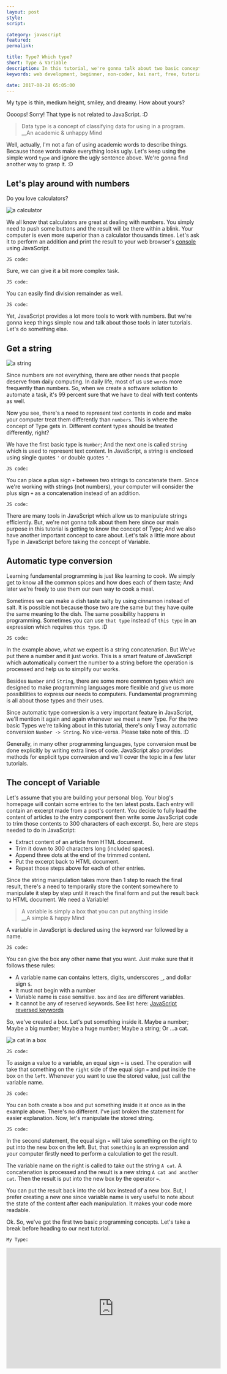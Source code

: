 ```yaml
---
layout: post
style:
script:

category: javascript
featured:
permalink:

title: Type? Which type?
short: Type & Variable
description: In this tutorial, we're gonna talk about two basic concepts in programming (Type & Variable); <br>And have a gentle introduce to the most two common Types. <br>Let's get started with the concept of Type.
keywords: web development, beginner, non-coder, kei nart, free, tutorial, coding, programming, code nart, javascript, type, number, string, variable

date: 2017-08-28 05:05:00
---
```


My type is thin, medium height, smiley, and dreamy. How about yours?

Oooops! Sorry! That type is not related to JavaScript. :D

> Data type is a concept of classifying data for using in a program.  
> \_\_An academic & unhappy Mind

Well, actually, I'm not a fan of using academic words to describe things. Because
those words make everything looks ugly. Let's keep using the simple word `type`
and ignore the ugly sentence above. We're gonna find another way to grasp it. :D

## Let's play around with numbers

Do you love calculators?

![a calculator](/images/javascript/2/calculator.jpg)

We all know that calculators are great at dealing with numbers. You simply need
to push some buttons and the result will be there within a blink. Your computer
is even more superior than a calculator thousands times. Let's ask it to perform
an addition and print the result to your web browser's
[console](https://codenart.github.io/smart/#the-baby-first-javascript-statements)
using JavaScript.

`JS code:`
<script src="https://gist.github.com/codenart/50eb5a9b1c7e7bcc92ddfcb38f15c3e4.js">
</script>

Sure, we can give it a bit more complex task.

`JS code:`
<script src="https://gist.github.com/codenart/4549a1ae9566cee8c5d016fe0e0fcec6.js">
</script>

You can easily find division remainder as well.

`JS code:`
<script src="https://gist.github.com/codenart/ae8da240dc80c8cd5bee4fc663b9cec7.js">
</script>

Yet, JavaScript provides a lot more tools to work with numbers. But we're gonna
keep things simple now and talk about those tools in later tutorials. Let's
do something else.

## Get a string

![a string](/images/javascript/2/string.jpg)

Since numbers are not everything, there are other needs that people deserve from
daily computing. In daily life, most of us use `words` more frequently than
numbers. So, when we create a software solution to automate a task, it's 99
percent sure that we have to deal with text contents as well.

Now you see, there's a need to represent text contents in code and make your
computer treat them differently than `numbers`. This is where the concept of
Type gets in. Different content types should be treated differently, right?

We have the first basic type is `Number`; And the next one is called `String`
which is used to represent text content. In JavaScript, a string is enclosed
using single quotes `'` or double quotes `"`.

`JS code:`
<script src="https://gist.github.com/codenart/04c89eaaa262adcdefbb5e21bdcf5721.js">
</script>

You can place a plus sign `+` between two strings to concatenate them. Since
we're working with strings (not numbers), your computer will consider the plus
sign `+` as a concatenation instead of an addition.

`JS code:`
<script src="https://gist.github.com/codenart/091d76fcb44a1541f31d36b575217ed4.js">
</script>

There are many tools in JavaScript which allow us to manipulate strings efficiently.
But, we're not gonna talk about them here since our main purpose in this tutorial
is getting to know the concept of Type; And we also have another important concept
to care about. Let's talk a little more about Type in JavaScript before taking
the concept of Variable.

## Automatic type conversion

Learning fundamental programming is just like learning to cook. We simply get to
know all the common spices and how does each of them taste; And later we're freely
to use them our own way to cook a meal.

Sometimes we can make a dish taste salty by using cinnamon instead of salt. It
is possible not because those two are the same but they have quite the same meaning
to the dish. The same possibility happens in programming. Sometimes you can use
`that type` instead of `this type` in an expression which requires `this type`. :D

`JS code:`
<script src="https://gist.github.com/codenart/22ab375e9ab434ad549ec21ee64cd1f6.js">
</script>

In the example above, what we expect is a string concatenation. But We've put
there a number and it just works. This is a smart feature of JavaScript which
automatically convert the number to a string before the operation is processed
and help us to simplify our works.

Besides `Number` and `String`, there are some more common types which are designed
to make programming languages more flexible and give us more possibilities to
express our needs to computers. Fundamental programming is all about those types
and their uses.

Since automatic type conversion is a very important feature in JavaScript, we'll
mention it again and again whenever we meet a new Type. For the two basic Types
we're talking about in this tutorial, there's only 1 way automatic conversion
`Number -> String`. No vice-versa. Please take note of this. :D

Generally, in many other programming languages, type conversion must be done
explicitly by writing extra lines of code. JavaScript also provides methods for
explicit type conversion and we'll cover the topic in a few later tutorials.

## The concept of Variable

Let's assume that you are building your personal blog. Your blog's homepage will
contain some entries to the ten latest posts. Each entry will contain an excerpt
made from a post's content. You decide to fully load the content of articles to
the entry component then write some JavaScript code to trim those contents to
300 characters of each excerpt. So, here are steps needed to do in JavaScript:

- Extract content of an article from HTML document.
- Trim it down to 300 characters long (included spaces).
- Append three dots at the end of the trimmed content.
- Put the excerpt back to HTML document.
- Repeat those steps above for each of other entries.

Since the string manipulation takes more than 1 step to reach the final result,
there's a need to temporarily store the content somewhere to manipulate it step
by step until it reach the final form and put the result back to HTML document.
We need a Variable!

> A variable is simply a box that you can put anything inside  
> \_\_A simple & happy Mind

A variable in JavaScript is declared using the keyword `var` followed by a name.

`JS code:`
<script src="https://gist.github.com/codenart/1cdf13eaf423122c77323193d4729015.js">
</script>

You can give the box any other name that you want. Just make sure that it follows
these rules:

- A variable name can contains letters, digits, underscores `_`, and dollar sign `$`.
- It must not begin with a number
- Variable name is case sensitive. `box` and `Box` are different variables.
- It cannot be any of reserved keywords. See list here:
[JavaScript reversed keywords](https://www.w3schools.com/js/js_reserved.asp)

So, we've created a box. Let's put something inside it. Maybe a number; Maybe a
big number; Maybe a huge number; Maybe a string; Or ...a cat.

![a cat in a box](/images/javascript/2/cat.jpg)

`JS code:`
<script src="https://gist.github.com/codenart/0d154adf692c8117c4bf933ac76176b5.js">
</script>

To assign a value to a variable, an equal sign `=` is used. The operation will
take that something on the `right` side of the equal sign `=` and put inside the
box on the `left`. Whenever you want to use the stored value, just call the
variable name.

`JS code:`
<script src="https://gist.github.com/codenart/d07b0efd36b06a29f95eab9690efd8d2.js">
</script>

You can both create a box and put something inside it at once as in the example
above. There's no different. I've just broken the statement for easier explanation.
Now, let's manipulate the stored string.

`JS code:`
<script src="https://gist.github.com/codenart/1e8bc0361bfa04545427eef9c61c2389.js">
</script>

In the second statement, the equal sign `=` will take something on the right to
put into the new box on the left. But, that `something` is an expression and
your computer firstly need to perform a calculation to get the result.

The variable name on the right is called to take out the string `A cat`. A
concatenation is processed and the result is a new string `A cat and another
cat`. Then the result is put into the new box by the operator `=`.

You can put the result back into the old box instead of a new box. But, I prefer
creating a new one since variable name is very useful to note about the state of
the content after each manipulation. It makes your code more readable.

Ok. So, we've got the first two basic programming concepts. Let's take a break
before heading to our next tutorial.

`My Type:`
<div class="embed">
   <iframe width="560" height="315"
           src="https://www.youtube.com/embed/W72LiPMNs9E"
           frameborder="0" allowfullscreen>
   </iframe>
</div>
